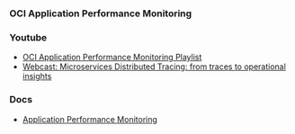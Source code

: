 ### OCI Application Performance Monitoring

### Youtube
* [OCI Application Performance Monitoring Playlist](https://www.youtube.com/watch?v=wfEH6rYAFlQ&list=PLiuPvpy8QsiV0dnG-YYaJ83FJOG_Q4eIl&index=2)
* [Webcast: Microservices Distributed Tracing: from traces to operational insights](https://www.youtube.com/watch?v=edRqyXIBRzE&list=PLiuPvpy8QsiV0dnG-YYaJ83FJOG_Q4eIl&index=6)
### Docs
* [Application Performance Monitoring](https://docs.oracle.com/en-us/iaas/application-performance-monitoring/index.html)
